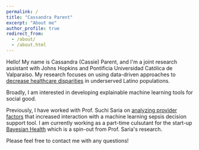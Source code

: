 ```yaml
---
permalink: /
title: "Cassandra Parent"
excerpt: "About me"
author_profile: true
redirect_from: 
  - /about/
  - /about.html
---
```


Hello! My name is Cassandra (Cassie) Parent, and I'm a joint research assistant with Johns Hopkins and Pontificia Universidad Católica de Valparaíso. My research focuses on using data-driven approaches to [decrease healthcare disparities](https://jphmpdirect.com/2022/10/06/expanding-access-to-covid-19-vaccines-to-latinos-with-limited-english-proficiency-during-the-early-phases-of-vaccination/) in underserved Latino populations. 

Broadly, I am interested in developing explainable machine learning tools for social good. 

Previously, I have worked with Prof. Suchi Saria on [analyzing provider factors](https://www.nature.com/articles/s41591-022-01895-z) that increased interaction with a machine learning sepsis decision support tool. I am currently working as a part-time culsutant for the start-up [Bayesian Health](https://www.bayesianhealth.com/) which is a spin-out from Prof. Saria's research. 

Please feel free to contact me with any questions!
